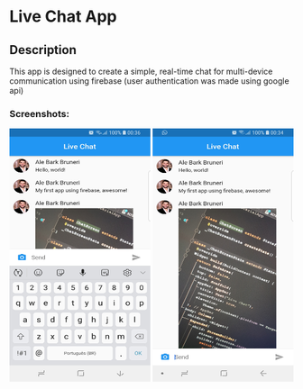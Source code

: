 # Live Chat App

## Description

This app is designed to create a simple, real-time chat for multi-device communication using firebase (user authentication was made using google api)


### Screenshots:
<div>
<img src="https://github.com/AleBark/Live-Chat-Firebase/blob/master/samples/sample_1.jpg" height="450" width="250px" style="float:left">
<img src="https://github.com/AleBark/Live-Chat-Firebase/blob/master/samples/sample_2.jpg"  height="450" width="250px" style="float:right">
</div>
<br>
